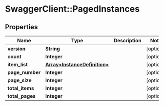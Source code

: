 # SwaggerClient::PagedInstances

## Properties
Name | Type | Description | Notes
------------ | ------------- | ------------- | -------------
**version** | **String** |  | [optional] 
**count** | **Integer** |  | [optional] 
**item_list** | [**Array&lt;InstanceDefinition&gt;**](InstanceDefinition.md) |  | [optional] 
**page_number** | **Integer** |  | [optional] 
**page_size** | **Integer** |  | [optional] 
**total_items** | **Integer** |  | [optional] 
**total_pages** | **Integer** |  | [optional] 


